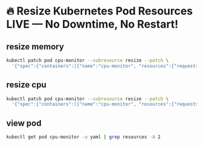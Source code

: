 # 🔥 Resize Kubernetes Pod Resources LIVE — No Downtime, No Restart!

## resize memory

```bash
kubectl patch pod cpu-monitor --subresource resize --patch \
  '{"spec":{"containers":[{"name":"cpu-monitor", "resources":{"requests":{"memory":"300Mi"}, "limits":{"memory":"300Mi"}}}]}}'
```

## resize cpu

```bash
kubectl patch pod cpu-monitor --subresource resize --patch \
  '{"spec":{"containers":[{"name":"cpu-monitor", "resources":{"requests":{"cpu":"300m"}, "limits":{"cpu":"300m"}}}]}}'
```

## view pod

```bash
kubectl get pod cpu-monitor -o yaml | grep resources -A 2
```
